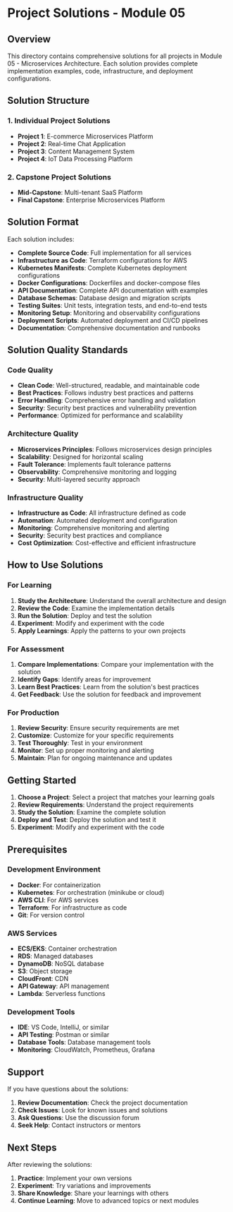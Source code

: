 # Project Solutions - Module 05

## Overview

This directory contains comprehensive solutions for all projects in Module 05 - Microservices Architecture. Each solution provides complete implementation examples, code, infrastructure, and deployment configurations.

## Solution Structure

### 1. Individual Project Solutions
- **Project 1**: E-commerce Microservices Platform
- **Project 2**: Real-time Chat Application
- **Project 3**: Content Management System
- **Project 4**: IoT Data Processing Platform

### 2. Capstone Project Solutions
- **Mid-Capstone**: Multi-tenant SaaS Platform
- **Final Capstone**: Enterprise Microservices Platform

## Solution Format

Each solution includes:
- **Complete Source Code**: Full implementation for all services
- **Infrastructure as Code**: Terraform configurations for AWS
- **Kubernetes Manifests**: Complete Kubernetes deployment configurations
- **Docker Configurations**: Dockerfiles and docker-compose files
- **API Documentation**: Complete API documentation with examples
- **Database Schemas**: Database design and migration scripts
- **Testing Suites**: Unit tests, integration tests, and end-to-end tests
- **Monitoring Setup**: Monitoring and observability configurations
- **Deployment Scripts**: Automated deployment and CI/CD pipelines
- **Documentation**: Comprehensive documentation and runbooks

## Solution Quality Standards

### Code Quality
- **Clean Code**: Well-structured, readable, and maintainable code
- **Best Practices**: Follows industry best practices and patterns
- **Error Handling**: Comprehensive error handling and validation
- **Security**: Security best practices and vulnerability prevention
- **Performance**: Optimized for performance and scalability

### Architecture Quality
- **Microservices Principles**: Follows microservices design principles
- **Scalability**: Designed for horizontal scaling
- **Fault Tolerance**: Implements fault tolerance patterns
- **Observability**: Comprehensive monitoring and logging
- **Security**: Multi-layered security approach

### Infrastructure Quality
- **Infrastructure as Code**: All infrastructure defined as code
- **Automation**: Automated deployment and configuration
- **Monitoring**: Comprehensive monitoring and alerting
- **Security**: Security best practices and compliance
- **Cost Optimization**: Cost-effective and efficient infrastructure

## How to Use Solutions

### For Learning
1. **Study the Architecture**: Understand the overall architecture and design
2. **Review the Code**: Examine the implementation details
3. **Run the Solution**: Deploy and test the solution
4. **Experiment**: Modify and experiment with the code
5. **Apply Learnings**: Apply the patterns to your own projects

### For Assessment
1. **Compare Implementations**: Compare your implementation with the solution
2. **Identify Gaps**: Identify areas for improvement
3. **Learn Best Practices**: Learn from the solution's best practices
4. **Get Feedback**: Use the solution for feedback and improvement

### For Production
1. **Review Security**: Ensure security requirements are met
2. **Customize**: Customize for your specific requirements
3. **Test Thoroughly**: Test in your environment
4. **Monitor**: Set up proper monitoring and alerting
5. **Maintain**: Plan for ongoing maintenance and updates

## Getting Started

1. **Choose a Project**: Select a project that matches your learning goals
2. **Review Requirements**: Understand the project requirements
3. **Study the Solution**: Examine the complete solution
4. **Deploy and Test**: Deploy the solution and test it
5. **Experiment**: Modify and experiment with the code

## Prerequisites

### Development Environment
- **Docker**: For containerization
- **Kubernetes**: For orchestration (minikube or cloud)
- **AWS CLI**: For AWS services
- **Terraform**: For infrastructure as code
- **Git**: For version control

### AWS Services
- **ECS/EKS**: Container orchestration
- **RDS**: Managed databases
- **DynamoDB**: NoSQL database
- **S3**: Object storage
- **CloudFront**: CDN
- **API Gateway**: API management
- **Lambda**: Serverless functions

### Development Tools
- **IDE**: VS Code, IntelliJ, or similar
- **API Testing**: Postman or similar
- **Database Tools**: Database management tools
- **Monitoring**: CloudWatch, Prometheus, Grafana

## Support

If you have questions about the solutions:
1. **Review Documentation**: Check the project documentation
2. **Check Issues**: Look for known issues and solutions
3. **Ask Questions**: Use the discussion forum
4. **Seek Help**: Contact instructors or mentors

## Next Steps

After reviewing the solutions:
1. **Practice**: Implement your own versions
2. **Experiment**: Try variations and improvements
3. **Share Knowledge**: Share your learnings with others
4. **Continue Learning**: Move to advanced topics or next modules
